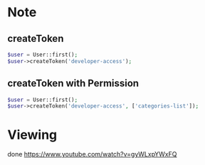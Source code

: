# Note
## createToken
```php
$user = User::first();
$user->createToken('developer-access');
```

## createToken with Permission
```php
$user = User::first();
$user->createToken('developer-access', ['categories-list']);
```

# Viewing
done https://www.youtube.com/watch?v=gyWLxpYWxFQ
